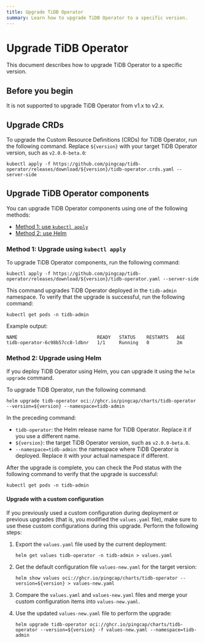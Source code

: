 ```yaml
---
title: Upgrade TiDB Operator
summary: Learn how to upgrade TiDB Operator to a specific version.
---
```


# Upgrade TiDB Operator

This document describes how to upgrade TiDB Operator to a specific version.

## Before you begin

It is not supported to upgrade TiDB Operator from v1.x to v2.x.

## Upgrade CRDs

To upgrade the Custom Resource Definitions (CRDs) for TiDB Operator, run the following command. Replace `${version}` with your target TiDB Operator version, such as `v2.0.0-beta.0`:

```shell
kubectl apply -f https://github.com/pingcap/tidb-operator/releases/download/${version}/tidb-operator.crds.yaml --server-side
```

## Upgrade TiDB Operator components

You can upgrade TiDB Operator components using one of the following methods:

* [Method 1: use `kubectl apply`](#method-1-upgrade-using-kubectl-apply)
* [Method 2: use Helm](#method-2-upgrade-using-helm)

### Method 1: Upgrade using `kubectl apply`

To upgrade TiDB Operator components, run the following command:

```shell
kubectl apply -f https://github.com/pingcap/tidb-operator/releases/download/${version}/tidb-operator.yaml --server-side
```

This command upgrades TiDB Operator deployed in the `tidb-admin` namespace. To verify that the upgrade is successful, run the following command:

```shell
kubectl get pods -n tidb-admin
```

Example output:

```shell
NAME                             READY   STATUS    RESTARTS   AGE
tidb-operator-6c98b57cc8-ldbnr   1/1     Running   0          2m
```

### Method 2: Upgrade using Helm

If you deploy TiDB Operator using Helm, you can upgrade it using the `helm upgrade` command.

To upgrade TiDB Operator, run the following command:

```shell
helm upgrade tidb-operator oci://ghcr.io/pingcap/charts/tidb-operator --version=${version} --namespace=tidb-admin
```

In the preceding command:

* `tidb-operator`: the Helm release name for TiDB Operator. Replace it if you use a different name.
* `${version}`: the target TiDB Operator version, such as `v2.0.0-beta.0`.
* `--namespace=tidb-admin`: the namespace where TiDB Operator is deployed. Replace it with your actual namespace if different.

After the upgrade is complete, you can check the Pod status with the following command to verify that the upgrade is successful:

```shell
kubectl get pods -n tidb-admin
```

#### Upgrade with a custom configuration

If you previously used a custom configuration during deployment or previous upgrades (that is, you modified the `values.yaml` file), make sure to use these custom configurations during this upgrade. Perform the following steps:

1. Export the `values.yaml` file used by the current deployment:

    ```shell
    helm get values tidb-operator -n tidb-admin > values.yaml
    ```

2. Get the default configuration file `values-new.yaml` for the target version:

    ```shell
    helm show values oci://ghcr.io/pingcap/charts/tidb-operator --version=${version} > values-new.yaml
    ```

3. Compare the `values.yaml` and `values-new.yaml` files and merge your custom configuration items into `values-new.yaml`.

4. Use the updated `values-new.yaml` file to perform the upgrade:

    ```shell
    helm upgrade tidb-operator oci://ghcr.io/pingcap/charts/tidb-operator --version=${version} -f values-new.yaml --namespace=tidb-admin
    ```
